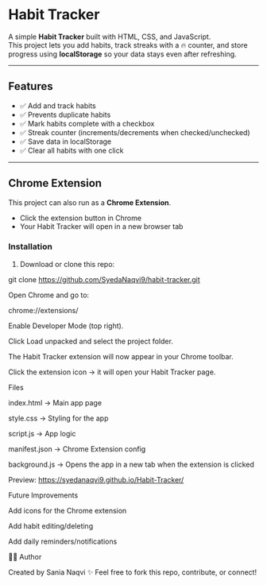 # Habit Tracker

A simple **Habit Tracker** built with HTML, CSS, and JavaScript.  
This project lets you add habits, track streaks with a 🔥 counter, and store progress using **localStorage** so your data stays even after refreshing.

---

## Features
- ✅ Add and track habits  
- ✅ Prevents duplicate habits  
- ✅ Mark habits complete with a checkbox  
- ✅ Streak counter (increments/decrements when checked/unchecked)  
- ✅ Save data in localStorage  
- ✅ Clear all habits with one click  

---

## Chrome Extension
This project can also run as a **Chrome Extension**.  

- Click the extension button in Chrome  
- Your Habit Tracker will open in a new browser tab  

### Installation
1. Download or clone this repo:

git clone https://github.com/SyedaNaqvi9/habit-tracker.git

Open Chrome and go to:

chrome://extensions/

Enable Developer Mode (top right).

Click Load unpacked and select the project folder.

The Habit Tracker extension will now appear in your Chrome toolbar.

Click the extension icon → it will open your Habit Tracker page.

Files

index.html → Main app page

style.css → Styling for the app

script.js → App logic

manifest.json → Chrome Extension config

background.js → Opens the app in a new tab when the extension is clicked

Preview: https://syedanaqvi9.github.io/Habit-Tracker/


Future Improvements

Add icons for the Chrome extension

Add habit editing/deleting

Add daily reminders/notifications

👩‍💻 Author

Created by Sania Naqvi ✨ Feel free to fork this repo, contribute, or connect!
